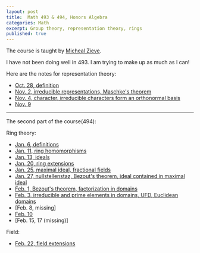 ```yaml
---
layout: post
title:  Math 493 & 494, Honors Algebra
categories: Math
excerpt: Group theory, representation theory, rings
published: true 
---
```

The course is taught by [Micheal Zieve](http://www.math.lsa.umich.edu/~zieve/).

I have not been doing well in 493. I am trying to make up as much as I can!

Here are the notes for representation theory:
- [Oct. 28, definition](../../../../parts/algebra/1028.pdf) 
- [Nov. 2, irreducible representations, Maschke's theorem](../../../../parts/algebra/1102.pdf)
- [Nov. 4, character, irreducible characters form an orthonormal basis](../../../../parts/algebra/1104.pdf) 
- [Nov. 9](../../../../parts/algebra/1109.pdf) 

---

The second part of the course(494):

Ring theory:
- [Jan. 6, definitions](../../../../parts/algebra/notes/0106.pdf)
- [Jan. 11, ring homomorphisms](../../../../parts/algebra/notes/0111.pdf)
- [Jan. 13, ideals](../../../../parts/algebra/notes/0113.pdf)
- [Jan. 20, ring extensions](../../../../parts/algebra/notes/0120.pdf)
- [Jan. 25, maximal ideal, fractional fields](../../../../parts/algebra/notes/0125.pdf)
- [Jan. 27, nullstellenstaz, Bezout's theorem, ideal contained in maximal ideal](../../../../parts/algebra/notes/0127.pdf)
- [Feb. 1, Bezout's theorem, factorization in domains](../../../../parts/algebra/notes/0201.pdf)
- [Feb. 3, irreducible and prime elements in domains, UFD, Euclidean domains](../../../../parts/algebra/notes/0203.pdf)
- [Feb. 8, missing]
- [Feb. 10](../../../../parts/algebra/notes/0210.pdf)
- [Feb. 15, 17 (missing)]

Field:
- [Feb. 22, field extensions](../../../../parts/algebra/notes/0222.pdf)


<!-- Algebraic geometry special: -->